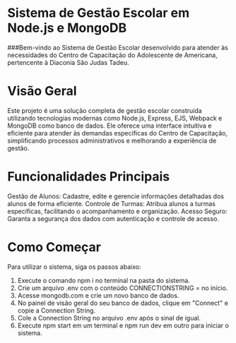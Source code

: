 # Sistema de Gestão Escolar em Node.js e MongoDB
###Bem-vindo ao Sistema de Gestão Escolar desenvolvido para atender às necessidades do Centro de Capacitação do Adolescente de Americana, pertencente à Diaconia São Judas Tadeu.

# Visão Geral
Este projeto é uma solução completa de gestão escolar construída utilizando tecnologias modernas como Node.js, Express, EJS, Webpack e MongoDB como banco de dados. 
Ele oferece uma interface intuitiva e eficiente para atender às demandas específicas do Centro de Capacitação, simplificando processos administrativos e melhorando a experiência de gestão.

# Funcionalidades Principais

Gestão de Alunos: Cadastre, edite e gerencie informações detalhadas dos alunos de forma eficiente.
Controle de Turmas: Atribua alunos a turmas específicas, facilitando o acompanhamento e organização.
Acesso Seguro: Garanta a segurança dos dados com autenticação e controle de acesso.

# Como Começar
Para utilizar o sistema, siga os passos abaixo:

1. Execute o comando npm i no terminal na pasta do sistema.
2. Crie um arquivo .env com o conteúdo CONNECTIONSTRING = no início.
3. Acesse mongodb.com e crie um novo banco de dados.
4. No painel de visão geral do seu banco de dados, clique em "Connect" e copie a Connection String.
5. Cole a Connection String no arquivo .env após o sinal de igual.
6. Execute npm start em um terminal e npm run dev em outro para iniciar o sistema.
